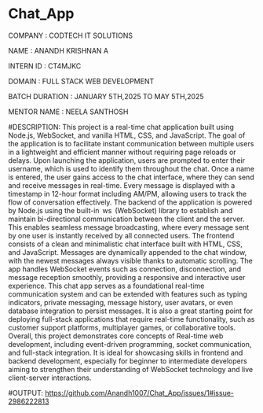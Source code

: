 # Chat_App

COMPANY : CODTECH IT SOLUTIONS

NAME : ANANDH KRISHNAN A

INTERN ID : CT4MJKC

DOMAIN : FULL STACK WEB DEVELOPMENT

BATCH DURATION : JANUARY 5TH,2025 TO MAY 5TH,2025

MENTOR NAME : NEELA SANTHOSH

#DESCRIPTION:
This project is a real-time chat application built using Node.js, WebSocket, and vanilla HTML, CSS, and JavaScript. The goal of the application is to facilitate instant communication between multiple users in a lightweight and efficient manner without requiring page reloads or delays.
Upon launching the application, users are prompted to enter their username, which is used to identify them throughout the chat. Once a name is entered, the user gains access to the chat interface, where they can send and receive messages in real-time. Every message is displayed with a timestamp in 12-hour format including AM/PM, allowing users to track the flow of conversation effectively.
The backend of the application is powered by Node.js using the built-in ⁠ ws ⁠ (WebSocket) library to establish and maintain bi-directional communication between the client and the server. This enables seamless message broadcasting, where every message sent by one user is instantly received by all connected users.
The frontend consists of a clean and minimalistic chat interface built with HTML, CSS, and JavaScript. Messages are dynamically appended to the chat window, with the newest messages always visible thanks to automatic scrolling. The app handles WebSocket events such as connection, disconnection, and message reception smoothly, providing a responsive and interactive user experience.
This chat app serves as a foundational real-time communication system and can be extended with features such as typing indicators, private messaging, message history, user avatars, or even database integration to persist messages. It is also a great starting point for deploying full-stack applications that require real-time functionality, such as customer support platforms, multiplayer games, or collaborative tools.
Overall, this project demonstrates core concepts of Real-time web development, including event-driven programming, socket communication, and full-stack integration. It is ideal for showcasing skills in frontend and backend development, especially for beginner to intermediate developers aiming to strengthen their understanding of WebSocket technology and live client-server interactions.

#OUTPUT:
https://github.com/Anandh1007/Chat_App/issues/1#issue-2986222813
